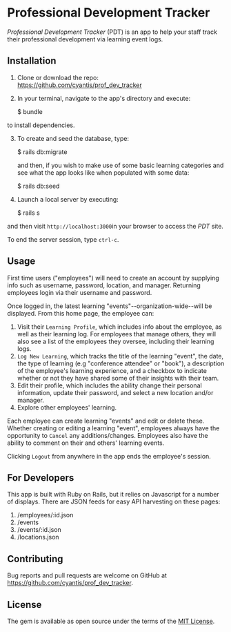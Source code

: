 # Professional Development Tracker
_Professional Development Tracker_ (PDT) is an app to help your staff track their professional development via learning event logs.

## Installation

1. Clone or download the repo: https://github.com/cyantis/prof_dev_tracker

2. In your terminal, navigate to the app's directory and execute:

    $ bundle

to install dependencies.

3. To create and seed the database, type:

    $ rails db:migrate

    and then, if you wish to make use of some basic learning categories and see what the app looks like when populated with some data:

    $ rails db:seed

4. Launch a local server by executing:

    $ rails s

and then visit `http://localhost:3000`in your browser to access the _PDT_ site.

To end the server session, type `ctrl-c`.

## Usage

First time users ("employees") will need to create an account by supplying info such as username, password, location, and manager. Returning employees login via their username and password.

Once logged in, the latest learning "events"--organization-wide--will be displayed. From this home page, the employee can:

1. Visit their `Learning Profile`, which includes info about the employee, as well as their learning log. For employees that manage others, they will also see a list of the employees they oversee, including their learning logs.
2. `Log New Learning`, which tracks the title of the learning "event", the date, the type of learning (e.g "conference attendee" or "book"), a description of the employee's learning experience, and a checkbox to indicate whether or not they have shared some of their insights with their team.
3. Edit their profile, which includes the ability change their personal information, update their password, and select a new location and/or manager.
4. Explore other employees' learning.

Each employee can create learning "events" and edit or delete these. Whether creating or editing a learning "event", employees always have the opportunity to `Cancel` any additions/changes. Employees also have the ability to comment on their and others' learning events.

Clicking `Logout` from anywhere in the app ends the employee's session.

## For Developers

This app is built with Ruby on Rails, but it relies on Javascript for a number of displays. There are JSON feeds for easy API harvesting on these pages:

1. /employees/:id.json
2. /events
3. /events/:id.json
3. /locations.json

## Contributing

Bug reports and pull requests are welcome on GitHub at https://github.com/cyantis/prof_dev_tracker.

## License

The gem is available as open source under the terms of the [MIT License](https://opensource.org/licenses/MIT).
